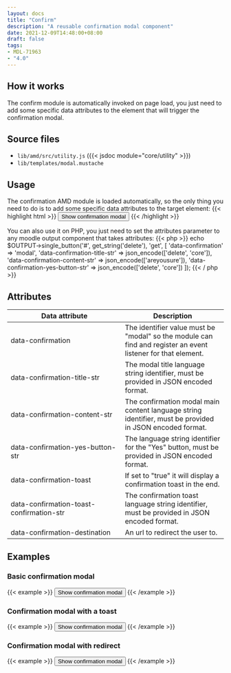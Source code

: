 ```yaml
---
layout: docs
title: "Confirm"
description: "A reusable confirmation modal component"
date: 2021-12-09T14:48:00+08:00
draft: false
tags:
- MDL-71963
- "4.0"
---
```


## How it works

The confirm module is automatically invoked on page load, you just need to add some specific data attributes
to the element that will trigger the confirmation modal.

## Source files

* `lib/amd/src/utility.js` ({{< jsdoc module="core/utility" >}})
* `lib/templates/modal.mustache`

## Usage
The confirmation AMD module is loaded automatically, so the only thing you need to do is to add some specific data attributes
to the target element:
{{< highlight html >}}
<button type="button" class="btn btn-primary" data-confirmation="modal" data-confirmation-title-str='["delete", "core"]'
data-confirmation-content-str='["areyousure"]' data-confirmation-yes-button-str='["delete", "core"]'>Show confirmation modal</button>
{{< /highlight >}}

You can also use it on PHP, you just need to set the attributes parameter to any moodle output component that takes attributes:
{{< php >}}
echo $OUTPUT->single_button('#', get_string('delete'), 'get', [
    'data-confirmation' => 'modal',
    'data-confirmation-title-str' => json_encode(['delete', 'core']),
    'data-confirmation-content-str' => json_encode(['areyousure']),
    'data-confirmation-yes-button-str' => json_encode(['delete', 'core'])
]);
{{< / php >}}

## Attributes

<table class="table">
  <thead>
    <tr>
      <th style="width: 250px;">Data attribute</th>
      <th>Description</th>
    </tr>
  </thead>
  <tbody>
    <tr>
      <td>data-confirmation</td>
      <td>The identifier value must be "modal" so the module can find and register an event listener for that element.</td>
    </tr>
    <tr>
      <td>data-confirmation-title-str</td>
      <td>The modal title language string identifier, must be provided in JSON encoded format.</td>
    </tr>
    <tr>
      <td>data-confirmation-content-str</td>
      <td>The confirmation modal main content language string identifier, must be provided in JSON encoded format.</td>
    </tr>
    <tr>
      <td>data-confirmation-yes-button-str</td>
      <td>The language string identifier for the "Yes" button, must be provided in JSON encoded format.</td>
    </tr>
    <tr>
      <td>data-confirmation-toast</td>
      <td>If set to "true" it will display a confirmation toast in the end.</td>
    </tr>
    <tr>
      <td>data-confirmation-toast-confirmation-str</td>
      <td>The confirmation toast language string identifier, must be provided in JSON encoded format.</td>
    </tr>
    <tr>
      <td>data-confirmation-destination</td>
      <td>An url to redirect the user to.</td>
    </tr>
  </tbody>
</table>

## Examples

### Basic confirmation modal

{{< example >}}
<button type="button" class="btn btn-primary" data-confirmation="modal" data-confirmation-title-str='["delete", "core"]'
data-confirmation-content-str='["areyousure"]' data-confirmation-yes-button-str='["delete", "core"]'>Show confirmation modal</button>
{{< /example >}}

### Confirmation modal with a toast

{{< example >}}
<button type="button" class="btn btn-primary" data-confirmation="modal" data-confirmation-title-str='["delete", "core"]'
data-confirmation-content-str='["areyousure"]' data-confirmation-yes-button-str='["delete", "core"]' data-confirmation-toast="true"
data-confirmation-toast-confirmation-str='["deleteblockinprogress", "block", "Online users"]'>Show confirmation modal</button>
{{< /example >}}

### Confirmation modal with redirect

{{< example >}}
<button type="button" class="btn btn-primary" data-confirmation="modal" data-confirmation-title-str='["delete", "core"]'
data-confirmation-content-str='["areyousure"]' data-confirmation-yes-button-str='["delete", "core"]'
data-confirmation-destination="http://moodle.com">Show confirmation modal</button>
{{< /example >}}
